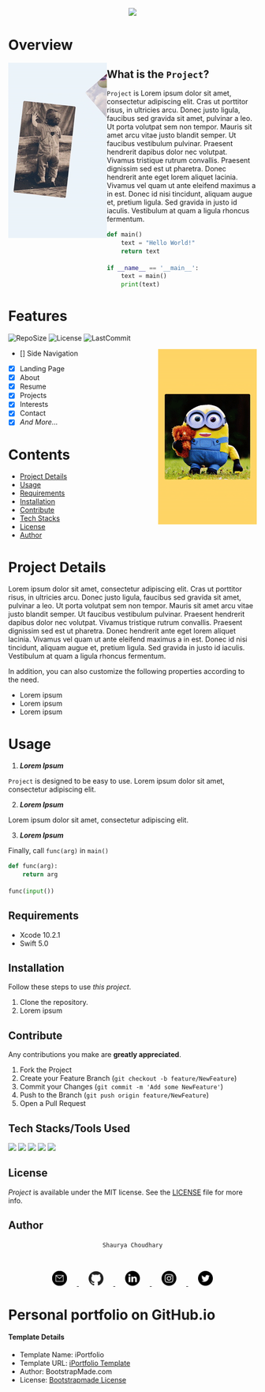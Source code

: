 <p align="center">
  <img src="https://github.com/shoheiyokoyama/Assets/blob/master/Gemini/logo.png" width="500">
</p>

# Overview

<img src="https://github.com/shoheiyokoyama/Assets/blob/master/Gemini/demo-circle-rotation.gif" align="left">

## What is the `Project`?

`Project` is Lorem ipsum dolor sit amet, consectetur adipiscing elit. Cras ut porttitor risus, in ultricies arcu. Donec justo ligula, faucibus sed gravida sit
amet, pulvinar a leo. Ut porta volutpat sem non tempor. Mauris sit amet arcu vitae justo blandit semper. Ut faucibus vestibulum pulvinar.
Praesent hendrerit dapibus dolor nec volutpat. Vivamus tristique rutrum convallis. Praesent dignissim sed est ut pharetra. Donec
hendrerit ante eget lorem aliquet lacinia. Vivamus vel quam ut ante eleifend maximus a in est. Donec id nisi tincidunt, aliquam augue et,
pretium ligula. Sed gravida in justo id iaculis. Vestibulum at quam a ligula rhoncus fermentum.

```python
def main()
    text = "Hello World!"
    return text

if __name__ == '__main__':
    text = main()
    print(text)
```

# Features

![RepoSize](https://img.shields.io/github/repo-size/shaurya-src/Web-Automation?logo=GitHub&style=flat-square)
![License](https://img.shields.io/github/license/shaurya-src/Web-Automation?logo=GitLab&style=flat-square)
![LastCommit](https://img.shields.io/github/last-commit/shaurya-src/Web-Automation?logo=Git&style=flat-square)

<img src="https://github.com/shoheiyokoyama/Assets/blob/master/Gemini/demo-yaw-rotation.gif" align="right">

- [] Side Navigation
- [x] Landing Page
- [x] About
- [x] Resume
- [x] Projects
- [x] Interests
- [x] Contact
- [x] *And More...*

# Contents

- [Project Details](#project-info)
- [Usage](#usage)
- [Requirements](#requirements)
- [Installation](#installation)
- [Contribute](#contri)
- [Tech Stacks](#tech)
- [License](#license)
- [Author](#author)

# <a name="project-info"> Project Details

Lorem ipsum dolor sit amet, consectetur adipiscing elit. Cras ut porttitor risus, in ultricies arcu. Donec justo ligula, faucibus sed gravida sit
amet, pulvinar a leo. Ut porta volutpat sem non tempor. Mauris sit amet arcu vitae justo blandit semper. Ut faucibus vestibulum pulvinar.
Praesent hendrerit dapibus dolor nec volutpat. Vivamus tristique rutrum convallis. Praesent dignissim sed est ut pharetra. Donec
hendrerit ante eget lorem aliquet lacinia. Vivamus vel quam ut ante eleifend maximus a in est. Donec id nisi tincidunt, aliquam augue et,
pretium ligula. Sed gravida in justo id iaculis. Vestibulum at quam a ligula rhoncus fermentum.

In addition, you can also customize the following properties according to the need.

- Lorem ipsum
- Lorem ipsum
- Lorem ipsum

# <a name="usage"> Usage

1. ***Lorem Ipsum***

`Project` is designed to be easy to use. Lorem ipsum dolor sit amet, consectetur adipiscing elit.

2. ***Lorem Ipsum***

Lorem ipsum dolor sit amet, consectetur adipiscing elit.

3. ***Lorem Ipsum***

Finally, call `func(arg)` in `main()`

```python
def func(arg):
    return arg

func(input())
```

## <a name="requirements"> Requirements

- Xcode 10.2.1
- Swift 5.0

## <a name="installation"> Installation

Follow these steps to use *this project*.

1. Clone the repository.
2. Lorem ipsum

## <a name="contri"> Contribute

Any contributions you make are **greatly appreciated**.

1. Fork the Project
2. Create your Feature Branch (`git checkout -b feature/NewFeature`)
3. Commit your Changes (`git commit -m 'Add some NewFeature'`)
4. Push to the Branch (`git push origin feature/NewFeature`)
5. Open a Pull Request

## <a name="tech"> Tech Stacks/Tools Used

<p align="left">
  <img src="https://img.shields.io/badge/Python-3.x-success?style=flat-square&logo=Python&logoColor=white">
  <img src="https://img.shields.io/badge/Editor-VS_Code-success?style=flat-square&logo=Visual-Studio-Code&logoColor=white&color=blue">
  <img src="https://img.shields.io/badge/Windows-10-success?style=flat-square&logo=Windows&logoColor=white">

  <img src="https://img.shields.io/badge/Library-TensorFlow-success?style=flat-square&logo=TensorFlow&logoColor=white">
  <img src="https://img.shields.io/badge/Library-Matplotlib-success?style=flat-square&logo=GraphQL&logoColor=white&color=purple">
</p>

## <a name="license"> License

*Project* is available under the MIT license. See the [LICENSE](https://github.com/shaurya-src/repo-template/blob/main/LICENSE) file for more info.

## <a name="author"> Author
<!---
```python
# Shaurya Choudhary
```
-->

<p align="center">
  <code> Shaurya Choudhary </code>
</p>
<!---
- [Gmail](mailto:shaurya.src@gmail.com)
- [GitHub](https://github.com/shoheiyokoyama)
- [LinkedIn](https://www.linkedin.com/in/shaurya-src/)
- [Instagram](https://www.instagram.com/shaurya_src/)
- [Twitter](https://twitter.com/shaurya_src)
-->

<br>

<p align="center">
  <a href="mailto:shaurya.src@gmail.com">
    <img src="https://github.com/shaurya-src/repo-template/blob/main/Assets/Logos/email.svg" width="30" height="30" hspace="20">
  </a>

  <a href="https://github.com/shaurya-src">
    <img src="https://github.com/shaurya-src/repo-template/blob/main/Assets/Logos/github.svg" width="30" height="30" hspace="20">
  </a>

  <a href="https://www.linkedin.com/in/shaurya-src/">
    <img src="https://github.com/shaurya-src/repo-template/blob/main/Assets/Logos/linkedin.svg" width="30" height="30" hspace="20">
  </a>

  <a href="https://www.instagram.com/shaurya_src/">
    <img src="https://github.com/shaurya-src/repo-template/blob/main/Assets/Logos/instagram.svg" width="30" height="30" hspace="20">
  </a>

  <a href="https://twitter.com/shaurya_src">
    <img src="https://github.com/shaurya-src/repo-template/blob/main/Assets/Logos/twitter.svg" width="30" height="30" hspace="20">
  </a>
</p>

<!--- BADGES -->

<!--- Dynamic Badges 

- Repo Size: https://img.shields.io/github/repo-size/shaurya-src/Web-Automation?logo=GitHub&style=flat-square

- Last Commit: https://img.shields.io/github/last-commit/shaurya-src/Web-Automation?logo=Git&style=flat-square

- License: https://img.shields.io/github/license/shaurya-src/Web-Automation?logo=GitLab&style=flat-square

-->

<!--- Tech Stacks

- Python3.x: https://img.shields.io/badge/Python-3.x-success?style=flat-square&logo=Python&logoColor=white 

- Jupyter Notebook: https://img.shields.io/badge/Notebook-Jupyter-success?style=flat-square&logo=Jupyter&logoColor=white 

-->

<!--- Python Libraries

- Pandas: https://img.shields.io/badge/Library-Pandas-success?style=flat-square&logo=Pandas&logoColor=white

- NumPy: https://img.shields.io/badge/Library-NumPy-success?style=flat-square&logo=NumPy&logoColor=white

- TensorFlow: https://img.shields.io/badge/Library-TensorFlow-success?style=flat-square&logo=TensorFlow&logoColor=white

- Keras: https://img.shields.io/badge/Library-Keras-success?style=flat-square&logo=Keras&logoColor=white

- Django: https://img.shields.io/badge/Library-Django-success?style=flat-square&logo=DJango&logoColor=white&color=orange

- Selenium: https://img.shields.io/badge/Library-Selemium-success?style=flat-square&logo=Sellfy&logoColor=white

- Matplotlib: https://img.shields.io/badge/Library-Matplotlib-success?style=flat-square&logo=GraphQL&logoColor=white&color=purple

-->

<!--- System

- Windows 10: https://img.shields.io/badge/Windows-10-success?style=flat-square&logo=Windows&logoColor=white

- Ubuntu: https://img.shields.io/badge/Linux-Ubuntu-success?style=flat-square&logo=Ubuntu&logoColor=white

- Kali: https://img.shields.io/badge/Linux-Kali-success?style=flat-square&logo=Arch-Linux&logoColor=white

- PyCharm: https://img.shields.io/badge/Editor-PyCharm-success?style=flat-square&logo=PyCharm&logoColor=white&color=blue

- VSC: https://img.shields.io/badge/Editor-VS_Code-success?style=flat-square&logo=Visual-Studio-Code&logoColor=white&color=blue

-->





# Personal portfolio on GitHub.io

#### Template Details

* Template Name: iPortfolio
* Template URL: [iPortfolio Template](https://bootstrapmade.com/iportfolio-bootstrap-portfolio-websites-template/)
* Author: BootstrapMade.com
* License: [Bootstrapmade License](https://bootstrapmade.com/license/)
